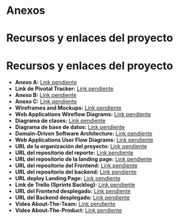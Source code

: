 # Anexos
# Recursos y enlaces del proyecto

# Recursos y enlaces del proyecto

- **Anexo A:** [Link pendiente]()  
- **Link de Pivotal Tracker:** [Link pendiente]()  
- **Anexo B:** [Link pendiente]()  
- **Anexo C:** [Link pendiente]()  
- **Wireframes and Mockups:** [Link pendiente]()  
- **Web Applications Wireflow Diagrams:** [Link pendiente]()  
- **Diagrama de clases:** [Link pendiente]()  
- **Diagrama de base de datos:** [Link pendiente]()  
- **Domain-Driven Software Architecture:** [Link pendiente]()  
- **Web Applications User Flow Diagrams:** [Link pendiente]()  
- **URL de la organización del proyecto:** [Link pendiente]()  
- **URL del repositorio del reporte:** [Link pendiente]()  
- **URL del repositorio de la landing page:** [Link pendiente]()  
- **URL del repositorio del Frontend:** [Link pendiente]()  
- **URL del repositorio del backend:** [Link pendiente]()  
- **URL deploy Landing Page:** [Link pendiente]()  
- **Link de Trello (Sprints Backlog):** [Link pendiente]()  
- **URL del Frontend desplegado:** [Link pendiente]()  
- **URL del Backend desplegado:** [Link pendiente]()  
- **Video About-The-Team:** [Link pendiente]()  
- **Video About-The-Product:** [Link pendiente]()  
